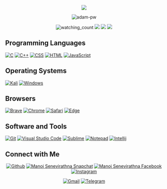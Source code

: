 <p align="center">
  <a href="https://github.com/DenverCoder1/readme-typing-svg"><img src="https://readme-typing-svg.herokuapp.com?font=Time+New+Roman&color=cyan&size=25&center=true&vCenter=true&width=600&height=100&lines=Welcome+To+My+Profile‎;I'm+Manoj+Senevirathna;I'm+From+Sri+Lanka;University+Student;Active+Learner"></a>
</p>

<p align="center">
  <img align="center" src="https://github.com/Adam-pw/Adam-pw/blob/main/animation_500_kxa883sd.gif" alt="adam-pw" />
</p></p>

<p align="center"> 
  <img src="https://komarev.com/ghpvc/?username=OvinduWijethunge&color=blue" alt="watching_count" />
  <img src="https://img.shields.io/badge/Age-21-blue" />
  <img src="https://img.shields.io/badge/Lives-Sri%20Lanka-success" />
  <img src="https://img.shields.io/badge/Languages-English%20%26%20Sinhala-blue" />
</p>

## Programming Languages <img src = "https://media2.giphy.com/media/QssGEmpkyEOhBCb7e1/giphy.gif?cid=ecf05e47a0n3gi1bfqntqmob8g9aid1oyj2wr3ds3mg700bl&rid=giphy.gif" width = 16px>

<p>
    <a href="#"><img alt="C" src="https://img.shields.io/badge/C%20-%232370ED.svg?logo=c&logoColor=white"></a>
    <a href="#"><img alt="C++" src="https://img.shields.io/badge/C++%20-%2300599C.svg?logo=c%2B%2B&logoColor=white"></a>
    <a href="#"><img alt="CSS" src="https://img.shields.io/badge/CSS%20-%231572B6.svg?logo=css3&logoColor=white"></a>
    <a href="#"><img alt="HTML" src="https://img.shields.io/badge/HTML%20-%23E34F26.svg?logo=html5&logoColor=white"></a>
    <a href="#"><img alt="JavaScript" src="https://img.shields.io/badge/JavaScript%20-%23F7DF1E.svg?logo=javascript&logoColor=black"></a>
</p>

## Operating Systems
<p>
	<a href="#"><img alt="Kali" src="https://img.shields.io/badge/Kali_Linux-557C94?logo=kali-linux&logoColor=white"></a>
	<a href="#"><img alt="Windows" src="https://img.shields.io/badge/Windows-0078D6?logo=windows&logoColor=white"></a>
</p>

## Browsers
<p>
	<a href="#"><img alt="Brave" src="https://img.shields.io/badge/Brave-FB542B?logo=brave&logoColor=white"></a>
	<a href="#"><img alt="Chrome" src="https://img.shields.io/badge/Google_chrome-4285F4?logo=Google-Chrome&logoColor=white"></a>
	<a href="#"><img alt="Safari" src="https://img.shields.io/badge/Safari-FF1B2D?logo=Safari&logoColor=white"></a>
	<a href="#"><img alt="Edge" src="https://img.shields.io/badge/Microsoft_Edge-0078D7?logo=Microsoft-edge&logoColor=white"></a>
</p>

## Software and Tools
<p>
  <a href="#"><img alt="Git" src="https://img.shields.io/badge/Git%20-%23F05033.svg?logo=git&logoColor=white"></a>
  <a href="#"><img alt="Visual Studio Code" src="https://img.shields.io/badge/Visual%20Studio%20Code-0078d7.svg?logo=visual-studio-code&logoColor=white"></a>
	<a href="#"><img alt="Sublime" src="https://img.shields.io/badge/sublime_text-%23575757.svg?logo=sublime-text&logoColor=important"></a>
	<a href="#"><img alt="Notepad" src="https://img.shields.io/badge/Notepad++-90E59A.svg?logo=notepad%2B%2B&logoColor=black"></a>
	<a href="#"><img alt="Intellij" src="https://img.shields.io/badge/IntelliJ&nbsp;IDEA-000000.svg?logo=intellij-idea&logoColor=white"></a>
</p>

<!-- <img src="https://media.giphy.com/media/TEnXkcsHrP4YedChhA/giphy.gif" width="200" height="200" frameBorder="0" class="giphy-embed" allowFullScreen></img> this is a beautiful .gif msb-->

## Connect with Me


<p align="center">
  <a href="https://github.com/manosene"><img alt="Github" title="Manoj Senevirathna" src="https://img.shields.io/badge/GitHub-100000?style=for-the-badge&logo=github&logoColor=white"></a>
  <a href="https://www.snapchat.com/add/username"><img alt="Manoj Senevirathna Snapchat" title="Manoj Senevirathna Snapchat" src="https://img.shields.io/badge/Snapchat-FFFC00?style=for-the-badge&logo=snapchat&logoColor=white"></a>
  <a href="https://facebook.com/manojsenevirathna.bamunuge.9"><img alt="Manoj Senevirathna Facebook" title="Manoj Senevirathna Facebook" src="https://img.shields.io/badge/Facebook-1877F2?style=for-the-badge&logo=facebook&logoColor=white"></a>
  <a href="https://instagram.com/mano_sene"><img alt="Instagram" title="Manoj Senevirathna Instagram" src="https://img.shields.io/badge/Instagram-E4405F?style=for-the-badge&logo=instagram&logoColor=white"></a>
 </p>
 <p align="center">
  <a href="mailto:darkmember2000@gmail.com"><img alt="Gmail" title="Manoj Senevirathna Gmail" src="https://img.shields.io/badge/Gmail-D14836?style=for-the-badge&logo=gmail&logoColor=white"></a>
  <a href="https://t.me/DarkMemberSL"><img alt="Telegram" title="Manoj Senevirathna Telegram" src="https://img.shields.io/badge/Telegram-2CA5E0?style=for-the-badge&logo=telegram&logoColor=white"></a> 
</p>

